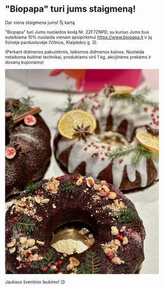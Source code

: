 # "Biopapa" turi jums staigmeną!

Dar viena staigmena jums! Šį kartą 

"Biopapa" turi Jums nuolaidos kodą Nr. 22F7ZNPD, su kuriuo Jums bus suteikiama 10% nuolaida vienam apsipirkimui https://www.biopapa.lt ir jų fizinėje parduotuvėje (Vilnius, Klaipėdos g. 3). 

(Perkant didmenos pakuotėmis, taikomos didmenos kainos. Nuolaida netaikoma buitinei technikai, produktams virš 1 kg, akcijinėms prekėms ir dovanų kuponams)

![name](../../pav/holigans.jpeg)

Jaukaus šventinio laukimo! 😊

